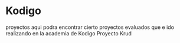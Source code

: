 # Kodigo
proyectos
aqui podra encontrar cierto proyectos evaluados que e ido realizando en la academia de Kodigo
 Proyecto Krud
